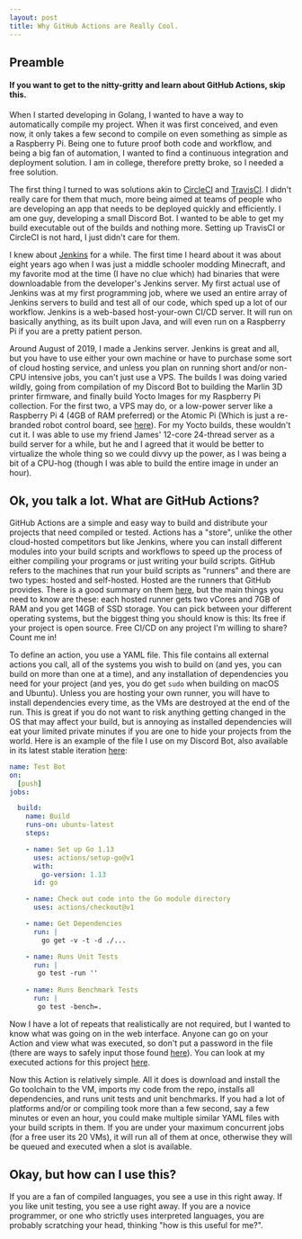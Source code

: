 ```yaml
---
layout: post
title: Why GitHub Actions are Really Cool.
---
```


## Preamble

#### If you want to get to the nitty-gritty and learn about GitHub Actions, skip this.
 
When I started developing in Golang, I wanted to have a way to automatically compile my project. When it was first conceived, and even now, it only takes a few second to compile on even something as simple as a Raspberry Pi. Being one to future proof both code and workflow, and being a big fan of automation, I wanted to find a continuous integration and deployment solution. I am in college, therefore pretty broke, so I needed a free solution.

The first thing I turned to was solutions akin to [CircleCI](https://circleci.com/) and [TravisCI](https://travis-ci.org/). I didn't really care for them that much, more being aimed at teams of people who are developing an app that needs to be deployed quickly and efficiently. I am one guy, developing a small Discord Bot. I wanted to be able to get my build executable out of the builds and nothing more. Setting up TravisCI or CircleCI is not hard, I just didn't care for them.

I knew about [Jenkins](https://jenkins.io/) for a while. The first time I heard about it was about eight years ago when I was just a middle schooler modding Minecraft, and my favorite mod at the time (I have no clue which) had binaries that were downloadable from the developer's Jenkins server. My first actual use of Jenkins was at my first programming job, where we used an entire array of Jenkins servers to build and test all of our code, which sped up a lot of our workflow. Jenkins is a web-based host-your-own CI/CD server. It will run on basically anything, as its built upon Java, and will even run on a Raspberry Pi if you are a pretty patient person.

Around August of 2019, I made a Jenkins server. Jenkins is great and all, but you have to use either your own machine or have to purchase some sort of cloud hosting service, and unless you plan on running short and/or non-CPU intensive jobs, you can't just use a VPS. The builds I was doing varied wildly, going from compilation of my Discord Bot to building the Marlin 3D printer firmware, and finally build Yocto Images for my Raspberry Pi collection. For the first two, a VPS may do, or a low-power server like a Raspberry Pi 4 (4GB of RAM preferred) or the Atomic Pi (Which is just a re-branded robot control board, see [here](https://fccid.io/2AN44-AHR-M8T/Internal-Photos/Internal-photos-1-of-2-3909532)). For my Yocto builds, these wouldn't cut it. I was able to use my friend James' 12-core 24-thread server as a build server for a while, but he and I agreed that it would be better to virtualize the whole thing so we could divvy up the power, as I was being a bit of a CPU-hog (though I was able to build the entire image in under an hour). 

## Ok, you talk a lot. What are GitHub Actions?

GitHub Actions are a simple and easy way to build and distribute your projects that need compiled or tested. Actions has a "store", unlike the other cloud-hosted competitors but like Jenkins, where you can install different modules into your build scripts and workflows to speed up the process of either compiling your programs or just writing your build scripts. GitHub refers to the machines that run your build scripts as "runners" and there are two types: hosted and self-hosted. Hosted are the runners that GitHub provides. There is a good summary on them [here](https://help.github.com/en/actions/reference/virtual-environments-for-github-hosted-runners), but the main things you need to know are these: each hosted runner gets two vCores and 7GB of RAM and you get 14GB of SSD storage. You can pick between your different operating systems, but the biggest thing you should know is this: Its free if your project is open source. Free CI/CD on any project I'm willing to share? Count me in!

To define an action, you use a YAML file. This file contains all external actions you call, all of the systems you wish to build on (and yes, you can build on more than one at a time), and any installation of dependencies you need for your project (and yes, you do get `sudo` when building on macOS and Ubuntu). Unless you are hosting your own runner, you will have to install dependencies every time, as the VMs are destroyed at the end of the run. This is great if you do not want to risk anything getting changed in the OS that may affect your build, but is annoying as installed dependencies will eat your limited private minutes if you are one to hide your projects from the world. Here is an example of the file I use on my Discord Bot, also available in its latest stable iteration [here](https://github.com/chand1012/Discord-Quick-Meme/blob/master/.github/workflows/go.yml):

```YAML
name: Test Bot
on: 
  [push]
jobs:

  build:
    name: Build
    runs-on: ubuntu-latest
    steps:

    - name: Set up Go 1.13
      uses: actions/setup-go@v1
      with:
        go-version: 1.13
      id: go

    - name: Check out code into the Go module directory
      uses: actions/checkout@v1

    - name: Get Dependencies
      run: |
        go get -v -t -d ./...

    - name: Runs Unit Tests
      run: |
       go test -run ''
    
    - name: Runs Benchmark Tests
      run: |
       go test -bench=.

```

Now I have a lot of repeats that realistically are not required, but I wanted to know what was going on in the web interface. Anyone can go on your Action and view what was executed, so don't put a password in the file (there are ways to safely input those found [here](https://help.github.com/en/actions/configuring-and-managing-workflows/creating-and-storing-encrypted-secrets)). You can look at my executed actions for this project [here](https://github.com/chand1012/Discord-Quick-Meme/actions).

Now this Action is relatively simple. All it does is download and install the Go toolchain to the VM, imports my code from the repo, installs all dependencies, and runs unit tests and unit benchmarks. If you had a lot of platforms and/or or compiling took more than a few second, say a few minutes or even an hour, you could make multiple similar YAML files with your build scripts in them. If you are under your maximum concurrent jobs (for a free user its 20 VMs), it will run all of them at once, otherwise they will be queued and executed when a slot is available.

## Okay, but how can I use this?

If you are a fan of compiled languages, you see a use in this right away. If you like unit testing, you see a use right away. If you are a novice programmer, or one who strictly uses interpreted languages, you are probably scratching your head, thinking "how is this useful for me?". 